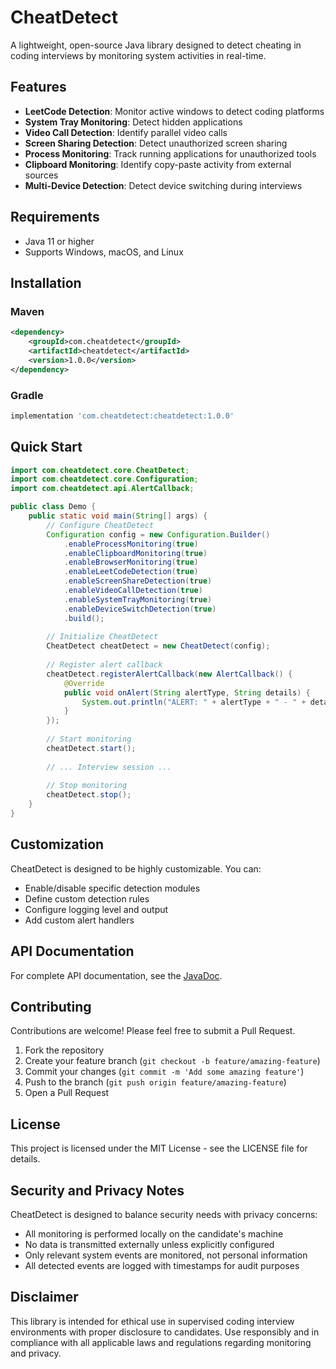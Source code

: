 # CheatDetect

A lightweight, open-source Java library designed to detect cheating in coding interviews by monitoring system activities in real-time.

## Features

- **LeetCode Detection**: Monitor active windows to detect coding platforms
- **System Tray Monitoring**: Detect hidden applications
- **Video Call Detection**: Identify parallel video calls
- **Screen Sharing Detection**: Detect unauthorized screen sharing
- **Process Monitoring**: Track running applications for unauthorized tools
- **Clipboard Monitoring**: Identify copy-paste activity from external sources
- **Multi-Device Detection**: Detect device switching during interviews

## Requirements

- Java 11 or higher
- Supports Windows, macOS, and Linux

## Installation

### Maven

```xml
<dependency>
    <groupId>com.cheatdetect</groupId>
    <artifactId>cheatdetect</artifactId>
    <version>1.0.0</version>
</dependency>
```

### Gradle

```groovy
implementation 'com.cheatdetect:cheatdetect:1.0.0'
```

## Quick Start

```java
import com.cheatdetect.core.CheatDetect;
import com.cheatdetect.core.Configuration;
import com.cheatdetect.api.AlertCallback;

public class Demo {
    public static void main(String[] args) {
        // Configure CheatDetect
        Configuration config = new Configuration.Builder()
            .enableProcessMonitoring(true)
            .enableClipboardMonitoring(true)
            .enableBrowserMonitoring(true)
            .enableLeetCodeDetection(true)
            .enableScreenShareDetection(true)
            .enableVideoCallDetection(true)
            .enableSystemTrayMonitoring(true)
            .enableDeviceSwitchDetection(true)
            .build();
            
        // Initialize CheatDetect
        CheatDetect cheatDetect = new CheatDetect(config);
        
        // Register alert callback
        cheatDetect.registerAlertCallback(new AlertCallback() {
            @Override
            public void onAlert(String alertType, String details) {
                System.out.println("ALERT: " + alertType + " - " + details);
            }
        });
        
        // Start monitoring
        cheatDetect.start();
        
        // ... Interview session ...
        
        // Stop monitoring
        cheatDetect.stop();
    }
}
```

## Customization

CheatDetect is designed to be highly customizable. You can:

- Enable/disable specific detection modules
- Define custom detection rules
- Configure logging level and output
- Add custom alert handlers

## API Documentation

For complete API documentation, see the [JavaDoc](https://cheatdetect.github.io/docs).

## Contributing

Contributions are welcome! Please feel free to submit a Pull Request.

1. Fork the repository
2. Create your feature branch (`git checkout -b feature/amazing-feature`)
3. Commit your changes (`git commit -m 'Add some amazing feature'`)
4. Push to the branch (`git push origin feature/amazing-feature`)
5. Open a Pull Request

## License

This project is licensed under the MIT License - see the LICENSE file for details.

## Security and Privacy Notes

CheatDetect is designed to balance security needs with privacy concerns:

- All monitoring is performed locally on the candidate's machine
- No data is transmitted externally unless explicitly configured
- Only relevant system events are monitored, not personal information
- All detected events are logged with timestamps for audit purposes

## Disclaimer

This library is intended for ethical use in supervised coding interview environments with proper disclosure to candidates. Use responsibly and in compliance with all applicable laws and regulations regarding monitoring and privacy.